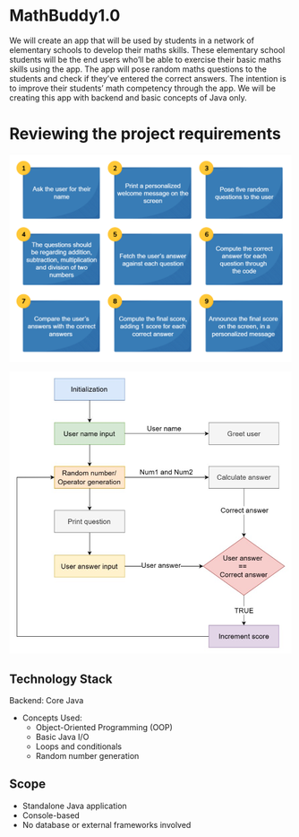 # MathBuddy1.0

We will create an app that will be used by students in a network of elementary schools to develop their maths skills. These elementary school students will be the end users who’ll be able to exercise their basic maths skills using the app. The app will pose random maths questions to the students and check if they’ve entered the correct answers. The intention is to improve their students’ math competency through the app. We will be creating this app with backend and basic concepts of Java only.

# Reviewing the project requirements 
![requirements](images/requirements.png)

![flow](images/flow-diagram.jpg)

## Technology Stack
Backend: Core Java
- Concepts Used: 
  - Object-Oriented Programming (OOP)
  - Basic Java I/O
  - Loops and conditionals
  - Random number generation

## Scope
- Standalone Java application
- Console-based
- No database or external frameworks involved









